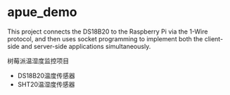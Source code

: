 # apue_demo
This project connects the DS18B20 to the Raspberry Pi via the 1-Wire protocol, and then uses socket programming to implement both the client-side and server-side applications simultaneously.

树莓派温湿度监控项目
- DS18B20温度传感器
- SHT20温湿度传感器